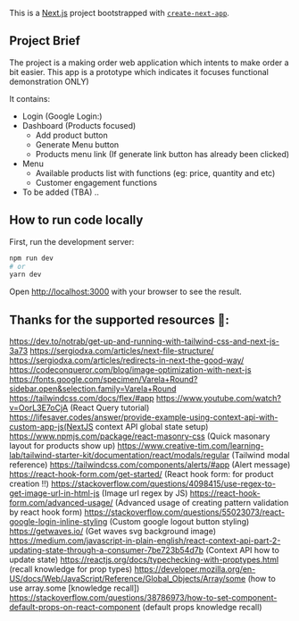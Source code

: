 This is a [Next.js](https://nextjs.org/) project bootstrapped with [`create-next-app`](https://github.com/vercel/next.js/tree/canary/packages/create-next-app).

## Project Brief
The project is a making order web application which intents to make order a bit easier. This app is a prototype which indicates it focuses functional demonstration ONLY)

It contains: 
  - Login (Google Login:)
  - Dashboard (Products focused)
    - Add product button
    - Generate Menu button
    - Products menu link (If generate link button has already been clicked)
  - Menu
    - Available products list with functions (eg: price, quantity and etc)
    - Customer engagement functions
  - To be added (TBA) ..

## How to run code locally

First, run the development server:

```bash
npm run dev
# or
yarn dev
```

Open [http://localhost:3000](http://localhost:3000) with your browser to see the result.


## Thanks for the supported resources 🔖:
https://dev.to/notrab/get-up-and-running-with-tailwind-css-and-next-js-3a73
https://sergiodxa.com/articles/next-file-structure/
https://sergiodxa.com/articles/redirects-in-next-the-good-way/
https://codeconqueror.com/blog/image-optimization-with-next-js
https://fonts.google.com/specimen/Varela+Round?sidebar.open&selection.family=Varela+Round
https://tailwindcss.com/docs/flex/#app
https://www.youtube.com/watch?v=OorL3E7oCjA (React Query tutorial)
https://lifesaver.codes/answer/provide-example-using-context-api-with-custom-app-js(NextJS context API global state setup)
https://www.npmjs.com/package/react-masonry-css (Quick masonary layout for products show up)
https://www.creative-tim.com/learning-lab/tailwind-starter-kit/documentation/react/modals/regular (Tailwind modal reference)
https://tailwindcss.com/components/alerts/#app (Alert message)
https://react-hook-form.com/get-started/ (React hook form: for product creation !!)
https://stackoverflow.com/questions/4098415/use-regex-to-get-image-url-in-html-js (Image url regex by JS)
https://react-hook-form.com/advanced-usage/ (Advanced usage of creating pattern validation by react hook form)
https://stackoverflow.com/questions/55023073/react-google-login-inline-styling (Custom google logout button styling)
https://getwaves.io/ (Get waves svg background image)
https://medium.com/javascript-in-plain-english/react-context-api-part-2-updating-state-through-a-consumer-7be723b54d7b (Context API how to update state)
https://reactjs.org/docs/typechecking-with-proptypes.html (recall knowledge for prop types)
https://developer.mozilla.org/en-US/docs/Web/JavaScript/Reference/Global_Objects/Array/some (how to use array.some [knowledge recall])
https://stackoverflow.com/questions/38786973/how-to-set-component-default-props-on-react-component (default props knowledge recall)
